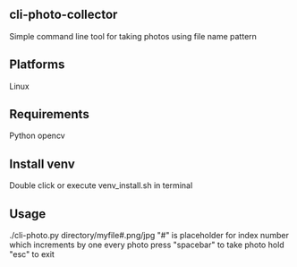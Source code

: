 ## cli-photo-collector
  Simple command line tool for taking photos using file name pattern
## Platforms
  Linux
## Requirements
  Python
  opencv
## Install venv
  Double click or execute venv_install.sh in terminal
## Usage
  ./cli-photo.py directory/myfile#.png/jpg
  "#" is placeholder for index number which increments by one every photo
  press "spacebar" to take photo
  hold "esc" to exit
  
